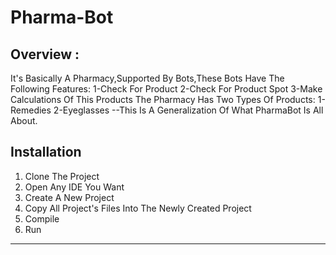 # Pharma-Bot

## Overview :
It's Basically A Pharmacy,Supported By Bots,These Bots Have The Following Features: 1-Check For Product 2-Check For Product Spot 3-Make Calculations Of This Products The Pharmacy Has Two Types Of Products: 1-Remedies 2-Eyeglasses --This Is A Generalization Of What PharmaBot Is All About.

## Installation

 1. Clone The Project
 2. Open Any IDE You Want
 3. Create A New Project
 4. Copy All Project's Files Into The Newly Created Project
 5. Compile
 6. Run

---
